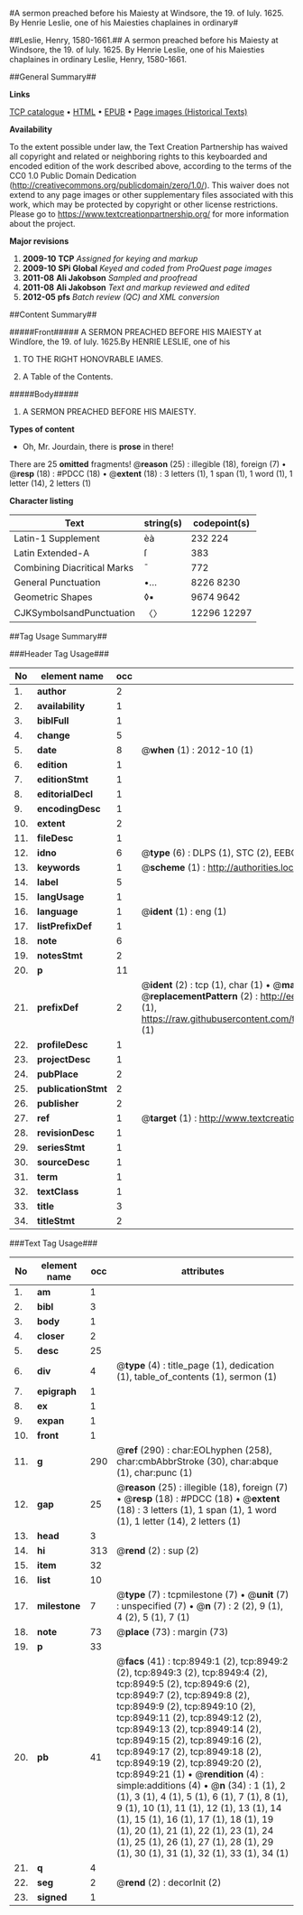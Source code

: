 #A sermon preached before his Maiesty at Windsore, the 19. of Iuly. 1625. By Henrie Leslie, one of his Maiesties chaplaines in ordinary#

##Leslie, Henry, 1580-1661.##
A sermon preached before his Maiesty at Windsore, the 19. of Iuly. 1625. By Henrie Leslie, one of his Maiesties chaplaines in ordinary
Leslie, Henry, 1580-1661.

##General Summary##

**Links**

[TCP catalogue](http://www.ota.ox.ac.uk/tcp/)  • 
[HTML](http://tei.it.ox.ac.uk/tcp/Texts-HTML/free/A05/A05342.html)  • 
[EPUB](http://tei.it.ox.ac.uk/tcp/Texts-EPUB/free/A05/A05342.epub) • 
[Page images (Historical Texts)](https://historicaltexts.jisc.ac.uk/eebo-99844160e)

**Availability**

To the extent possible under law, the Text Creation Partnership has waived all copyright and related or neighboring rights to this keyboarded and encoded edition of the work described above, according to the terms of the CC0 1.0 Public Domain Dedication (http://creativecommons.org/publicdomain/zero/1.0/). This waiver does not extend to any page images or other supplementary files associated with this work, which may be protected by copyright or other license restrictions. Please go to https://www.textcreationpartnership.org/ for more information about the project.

**Major revisions**

1. __2009-10__ __TCP__ *Assigned for keying and markup*
1. __2009-10__ __SPi Global__ *Keyed and coded from ProQuest page images*
1. __2011-08__ __Ali Jakobson__ *Sampled and proofread*
1. __2011-08__ __Ali Jakobson__ *Text and markup reviewed and edited*
1. __2012-05__ __pfs__ *Batch review (QC) and XML conversion*

##Content Summary##

#####Front#####
A SERMON PREACHED BEFORE HIS MAIESTY at Windſore, the 19. of Iuly. 1625.By HENRIE LESLIE, one of his
1. TO THE RIGHT HONOVRABLE IAMES.

1. A Table of the Contents.

#####Body#####

1. A SERMON PREACHED BEFORE HIS MAIESTY.

**Types of content**

  * Oh, Mr. Jourdain, there is **prose** in there!

There are 25 **omitted** fragments! 
 @__reason__ (25) : illegible (18), foreign (7)  •  @__resp__ (18) : #PDCC (18)  •  @__extent__ (18) : 3 letters (1), 1 span (1), 1 word (1), 1 letter (14), 2 letters (1)

**Character listing**


|Text|string(s)|codepoint(s)|
|---|---|---|
|Latin-1 Supplement|èà|232 224|
|Latin Extended-A|ſ|383|
|Combining             Diacritical Marks|̄|772|
|General Punctuation|•…|8226 8230|
|Geometric Shapes|◊▪|9674 9642|
|CJKSymbolsandPunctuation|〈〉|12296 12297|

##Tag Usage Summary##

###Header Tag Usage###

|No|element name|occ|attributes|
|---|---|---|---|
|1.|__author__|2||
|2.|__availability__|1||
|3.|__biblFull__|1||
|4.|__change__|5||
|5.|__date__|8| @__when__ (1) : 2012-10 (1)|
|6.|__edition__|1||
|7.|__editionStmt__|1||
|8.|__editorialDecl__|1||
|9.|__encodingDesc__|1||
|10.|__extent__|2||
|11.|__fileDesc__|1||
|12.|__idno__|6| @__type__ (6) : DLPS (1), STC (2), EEBO-CITATION (1), PROQUEST (1), VID (1)|
|13.|__keywords__|1| @__scheme__ (1) : http://authorities.loc.gov/ (1)|
|14.|__label__|5||
|15.|__langUsage__|1||
|16.|__language__|1| @__ident__ (1) : eng (1)|
|17.|__listPrefixDef__|1||
|18.|__note__|6||
|19.|__notesStmt__|2||
|20.|__p__|11||
|21.|__prefixDef__|2| @__ident__ (2) : tcp (1), char (1)  •  @__matchPattern__ (2) : ([0-9\-]+):([0-9IVX]+) (1), (.+) (1)  •  @__replacementPattern__ (2) : http://eebo.chadwyck.com/downloadtiff?vid=$1&page=$2 (1), https://raw.githubusercontent.com/textcreationpartnership/Texts/master/tcpchars.xml#$1 (1)|
|22.|__profileDesc__|1||
|23.|__projectDesc__|1||
|24.|__pubPlace__|2||
|25.|__publicationStmt__|2||
|26.|__publisher__|2||
|27.|__ref__|1| @__target__ (1) : http://www.textcreationpartnership.org/docs/. (1)|
|28.|__revisionDesc__|1||
|29.|__seriesStmt__|1||
|30.|__sourceDesc__|1||
|31.|__term__|1||
|32.|__textClass__|1||
|33.|__title__|3||
|34.|__titleStmt__|2||


###Text Tag Usage###

|No|element name|occ|attributes|
|---|---|---|---|
|1.|__am__|1||
|2.|__bibl__|3||
|3.|__body__|1||
|4.|__closer__|2||
|5.|__desc__|25||
|6.|__div__|4| @__type__ (4) : title_page (1), dedication (1), table_of_contents (1), sermon (1)|
|7.|__epigraph__|1||
|8.|__ex__|1||
|9.|__expan__|1||
|10.|__front__|1||
|11.|__g__|290| @__ref__ (290) : char:EOLhyphen (258), char:cmbAbbrStroke (30), char:abque (1), char:punc (1)|
|12.|__gap__|25| @__reason__ (25) : illegible (18), foreign (7)  •  @__resp__ (18) : #PDCC (18)  •  @__extent__ (18) : 3 letters (1), 1 span (1), 1 word (1), 1 letter (14), 2 letters (1)|
|13.|__head__|3||
|14.|__hi__|313| @__rend__ (2) : sup (2)|
|15.|__item__|32||
|16.|__list__|10||
|17.|__milestone__|7| @__type__ (7) : tcpmilestone (7)  •  @__unit__ (7) : unspecified (7)  •  @__n__ (7) : 2 (2), 9 (1), 4 (2), 5 (1), 7 (1)|
|18.|__note__|73| @__place__ (73) : margin (73)|
|19.|__p__|33||
|20.|__pb__|41| @__facs__ (41) : tcp:8949:1 (2), tcp:8949:2 (2), tcp:8949:3 (2), tcp:8949:4 (2), tcp:8949:5 (2), tcp:8949:6 (2), tcp:8949:7 (2), tcp:8949:8 (2), tcp:8949:9 (2), tcp:8949:10 (2), tcp:8949:11 (2), tcp:8949:12 (2), tcp:8949:13 (2), tcp:8949:14 (2), tcp:8949:15 (2), tcp:8949:16 (2), tcp:8949:17 (2), tcp:8949:18 (2), tcp:8949:19 (2), tcp:8949:20 (2), tcp:8949:21 (1)  •  @__rendition__ (4) : simple:additions (4)  •  @__n__ (34) : 1 (1), 2 (1), 3 (1), 4 (1), 5 (1), 6 (1), 7 (1), 8 (1), 9 (1), 10 (1), 11 (1), 12 (1), 13 (1), 14 (1), 15 (1), 16 (1), 17 (1), 18 (1), 19 (1), 20 (1), 21 (1), 22 (1), 23 (1), 24 (1), 25 (1), 26 (1), 27 (1), 28 (1), 29 (1), 30 (1), 31 (1), 32 (1), 33 (1), 34 (1)|
|21.|__q__|4||
|22.|__seg__|2| @__rend__ (2) : decorInit (2)|
|23.|__signed__|1||
